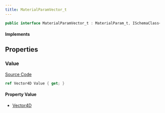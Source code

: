 ```yaml
---
title: MaterialParamVector_t
---
```


```csharp
public interface MaterialParamVector_t : MaterialParam_t, ISchemaClass<MaterialParam_t>, ISchemaClass<MaterialParamVector_t>, ISchemaField, ISchemaClass, INativeHandle
```

#### Implements

## Properties

### Value

[Source Code](https://github.com/swiftly-solution/swiftlys2/blob/main/managed/src/SwiftlyS2.Generated/Schemas/Interfaces/MaterialParamVector_t.cs#L17)

```csharp
ref Vector4D Value { get; }
```

#### Property Value

- [Vector4D](/docs/api/shared/natives/vector4d)

